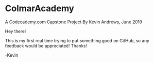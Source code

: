 # ColmarAcademy
A Codecademy.com Capstone Project
By Kevin Andrews, June 2019

Hey there!

This is my first real time trying to put something good on GitHub, so any feedback would be appreciated! Thanks!

-Kevin